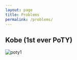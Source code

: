 ```yaml
---
layout: page
title: Problems
permalink: /problems/
---
```


## Kobe (1st ever PoTY)
![poty1](https://media.discordapp.net/attachments/698265856618135562/698928504921915553/481250375786037258.png?width=2210&height=649)

